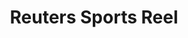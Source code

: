 ---
description: 2014年巴西世界杯、环法自行车、F1大奖赛和美网公开赛一网打尽，出身名门，值得拥有。
layout: post
results:
- primaryGenreName: Sports
  version: '1.0'
  trackViewUrl: https://itunes.apple.com/cn/app/reuters-sports-reel/id884206072?mt=8&uo=4
  artworkUrl100: http://a1873.phobos.apple.com/us/r30/Purple6/v4/6d/2d/1e/6d2d1e63-942d-1260-3f5a-0dfe3791e750/mzl.peixmbdr.png
  artworkUrl60: http://a1432.phobos.apple.com/us/r30/Purple/v4/d9/f5/e8/d9f5e88f-a959-fb93-0a59-ba64f41cb8ff/AppIcon60x60_2x.png
  sellerName: Thomson Reuters
  supportedDevices:
  - iPadThirdGen
  - iPadThirdGen4G
  - iPad23G
  - iPad2Wifi
  - iPhone5
  - iPadMini4G
  - iPhone5s
  - iPadFourthGen
  - iPhone4
  - iPhone4S
  - iPadFourthGen4G
  - iPodTouchFifthGen
  - iPadMini
  - iPhone5c
  genres:
  - 体育
  - 摄影与录像
  trackName: Reuters Sports Reel
  description: "Near-live photo coverage and results notifications from the
    world’s major sporting events:\n-FIFA 2014 World Cup from Brazil \n-Tour
    de France\n-Formula 1 Hungarian Grand Prix\L\n-US Open Tennis\L\L\n\nNEAR
    REAL-TIME PHOTO COVERAGE\L\nAs the action happens all the best pictures
    are capture, selected and delivered to you as quickly as possible by Reuters
    professional photographers and editors. \L\L\n\nAN UNPARALLELED SPORT
    PORTFOLIO\L\nKicking off with soccer from Brazil there’ll be coverage
    of cycling from the Tour de France, Formula 1 at the Hungarian Grand Prix
    and then tennis from the US Open. That’s just the start. More sports will
    follow.\L\L\n\nFOLLOW YOUR TEAM\nChoose who you’ll be supporting for each
    event so when a goal is scored, a player is sent off, the checkered flag
    falls, the sprint is over or the rally ends, Sports Reel will send you
    a notification. Even if you can’t watch things live, you’ll still know
    what’s going on.\L\L\n\nWHAT’S ON WHEN\L\nThere’s a comprehensive calendar
    for each event. Who’s playing who, the stage breakdown, the dates for
    practice and qualification.\n \nSTORE AND SHARE\L\nFavorite the most impressive
    pictures to show your friends later or share instantly via Facebook and
    Twitter.\L\n\L\nCHECK THE BEST\L\nThe most popular photos from all events
    are collected together in one place so you can see what everyone else
    is looking at.\L\L\n\nREFRESH YOUR MEMORY\n\LBefore coverage goes live
    we’ll give you a countdown and publish a pack of the best shots from the
    last time the event took place. So you can refresh your memory and whet
    your appetite."
  price: 0
  trackId: 884206072
  releaseDate: '2014-06-09T07:00:00Z'
  screenshotUrls:
  - http://a3.mzstatic.com/us/r30/Purple2/v4/5b/a6/e0/5ba6e0d1-f78c-f309-01d0-bc46e75285cc/screen1136x1136.jpeg
  - http://a2.mzstatic.com/us/r30/Purple4/v4/e3/a9/69/e3a969bb-ed96-009b-0b79-9e550135b5ae/screen1136x1136.jpeg
  - http://a3.mzstatic.com/us/r30/Purple/v4/ed/a8/3f/eda83f85-18a7-fa8e-8424-eb69147657f4/screen1136x1136.jpeg
  - http://a5.mzstatic.com/us/r30/Purple4/v4/cb/a6/79/cba679db-a4fc-f7bc-eb01-0eab6a2154bf/screen1136x1136.jpeg
  - http://a2.mzstatic.com/us/r30/Purple2/v4/1e/78/20/1e7820fc-d55e-0926-109f-327bfe069d5e/screen1136x1136.jpeg
  artistViewUrl: https://itunes.apple.com/cn/artist/thomson-reuters/id314213170?uo=4
  primaryGenreId: 6004
  kind: software
  fileSizeBytes: '20794626'
  bundleId: com.thomsonreuters.sportsreel
  sellerUrl: http://sportsreel.reuters.com
  trackContentRating: 4+
  artistName: Thomson Reuters
  trackCensoredName: Reuters Sports Reel
  isGameCenterEnabled: false
  contentAdvisoryRating: 4+
  languageCodesISO2A:
  - EN
  features:
  - iosUniversal
  wrapperType: software
  artworkUrl512: http://a1873.phobos.apple.com/us/r30/Purple6/v4/6d/2d/1e/6d2d1e63-942d-1260-3f5a-0dfe3791e750/mzl.peixmbdr.png
  formattedPrice: 免费
  artistId: 314213170
  genreIds:
  - '6004'
  - '6008'
  currency: CNY
  ipadScreenshotUrls:
  - http://a5.mzstatic.com/us/r30/Purple/v4/e9/d7/a8/e9d7a8bf-54c3-34cc-d50a-a35675d4b255/screen480x480.jpeg
  - http://a4.mzstatic.com/us/r30/Purple4/v4/82/fa/99/82fa9990-25c6-0461-c99e-8655e46efff9/screen480x480.jpeg
  - http://a1.mzstatic.com/us/r30/Purple4/v4/32/3a/da/323adaeb-89d2-9766-4aef-d0702859cb69/screen480x480.jpeg
  - http://a2.mzstatic.com/us/r30/Purple6/v4/ee/28/3f/ee283f21-3d00-c414-7d50-c98394930910/screen480x480.jpeg
  - http://a2.mzstatic.com/us/r30/Purple/v4/c1/e3/cd/c1e3cd04-af90-fe36-579f-70d1d6a1b0c0/screen480x480.jpeg
category: 体育
tags: tag1
resultCount: 1
title: Reuters Sports Reel

---